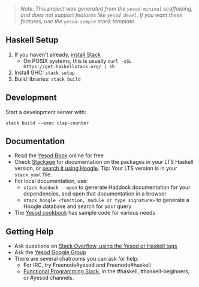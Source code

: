 > *Note: This project was generated from the `yesod-minimal`
   scaffolding, and does not support features like `yesod devel`. If
   you want these features, use the `yesod-simple` stack template.*

## Haskell Setup

1. If you haven't already, [install Stack](https://haskell-lang.org/get-started)
	* On POSIX systems, this is usually `curl -sSL https://get.haskellstack.org/ | sh`
2. Install GHC: `stack setup`
3. Build libraries: `stack build`

## Development

Start a development server with:

```
stack build --exec clap-counter
```

## Documentation

* Read the [Yesod Book](https://www.yesodweb.com/book) online for free
* Check [Stackage](http://stackage.org/) for documentation on the
  packages in your LTS Haskell version, or [search it using
  Hoogle](https://www.stackage.org/lts/hoogle?q=). Tip: Your LTS
  version is in your `stack.yaml` file.
* For local documentation, use:
	* `stack haddock --open` to generate Haddock documentation for
      your dependencies, and open that documentation in a browser
	* `stack hoogle <function, module or type signature>` to generate
      a Hoogle database and search for your query
* The [Yesod cookbook](https://github.com/yesodweb/yesod-cookbook) has
  sample code for various needs

## Getting Help

* Ask questions on [Stack Overflow, using the Yesod or Haskell
  tags](https://stackoverflow.com/questions/tagged/yesod+haskell)
* Ask the [Yesod Google Group](https://groups.google.com/forum/#!forum/yesodweb)
* There are several chatrooms you can ask for help:
	* For IRC, try Freenode#yesod and Freenode#haskell
	* [Functional Programming
      Slack](https://fpchat-invite.herokuapp.com/), in the #haskell,
      #haskell-beginners, or #yesod channels.
